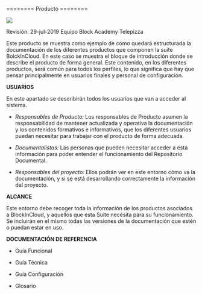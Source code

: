 \========
Producto
\========

![](./media/image1.png)

Revisión: 29-jul-2019 Equipo Block Academy Telepizza

Este producto se muestra como ejemplo de como quedará estructurada la
documentación de los diferentes productos que componen la suite
BolckInCloud. En este caso se muestra el bloque de introducción donde se
describe el producto de forma general. Este contenido, en los diferentes
productos, será común para todos los perfiles, lo que significa que hay
que pensar principalmente en usuarios finales y personal de
configuración.

**USUARIOS**

En este apartado se describirán todos los usuarios que van a acceder al
sistema.

  - *Responsables de Producto:* Los responsables de Producto asumen la
    responsabilidad de mantener actualizada y operativa la documentación
    y los contenidos formativos e informativos, que los diferentes
    usuarios puedan necesitar para trabajar con el producto de forma
    adecuada.

  - *Documentalistas:* Las personas que pueden necesitar acceder a esta
    información para poder entender el funcionamiento del Repositorio
    Documental.

  - *Responsables del proyecto:* Ellos podrán ver en este entorno cómo
    va la documentación, y si se está desarrollando correctamente la
    información del proyecto.

**ALCANCE**

Este entorno debe recoger toda la información de los productos asociados
a BlockInCloud, y aquellos que esta Suite necesita para su
funcionamiento. Se incluirán en el mismo todas las versiones de la
documentación que estén o puedan estar en uso.

**DOCUMENTACIÓN DE REFERENCIA**

  - Guía Funcional

  - Guía Técnica

  - Guía Configuración

  - Glosario
